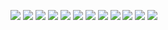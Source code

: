 ![](./01-lineup.jpeg)
![](./02-started.jpeg)
![](./03-started.jpeg)
![](./04-return.jpeg)
![](./05-cooldown.jpeg)
![](./06-cooldown.jpeg)
![](./07-cooldown.jpeg)
![](./08-transition.jpeg)
![](./09-transition.jpeg)
![](./10-run.jpeg)
![](./11-finish.jpeg)
![](./12-finish.jpeg)
